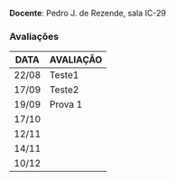 **Docente**: Pedro J. de Rezende, sala IC-29

### Avaliações
| DATA  | AVALIAÇÃO |
| ----- | --------- |
| 22/08 | Teste1    |
| 17/09 | Teste2    |
| 19/09 | Prova 1   |
| 17/10 |           |
| 12/11 |           |
| 14/11 |           |
| 10/12 |           |
